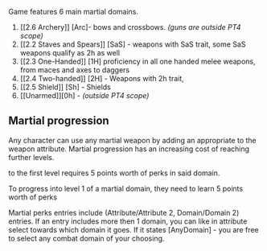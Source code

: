 
Game features 6 main martial domains.
1. [[2.6 Archery]] [Arc]-  bows and crossbows. *(guns are outside PT4 scope)*
2. [[2.2 Staves and Spears]] [SaS] - weapons with SaS trait, some SaS weapons qualify as 2h as well 
3. [[2.3 One-Handed]] [1H] proficiency in all one handed melee weapons, from maces and axes to daggers
4. [[2.4 Two-handed]] [2H] - Weapons with 2h trait, 
5. [[2.5 Shield]] [Sh] - Shields
6. [[Unarmed]][0h] - *(outside PT4 scope)*

## Martial progression

Any character can use any martial weapon by adding an appropriate to the weapon attribute.
Martial progression has an increasing cost of reaching further levels. 

to the first level requires 5 points worth of perks in said domain. 


To progress into level 1 of a martial domain, they need to learn 5 points worth of perks  


Martial perks entries include (Attribute/Attribute 2, Domain/Domain 2) entries. If an entry includes more then 1 domain, you can like in attribute select towards which domain it goes. If it states [AnyDomain] - you are free to select any combat domain of your choosing.

